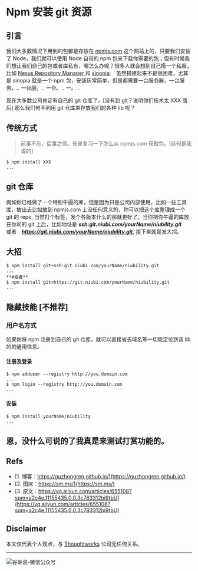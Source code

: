 # Npm 安装 git 资源

## 引言

我们大多数情况下用到的包都是存放在 [npmjs.com](https://www.npmjs.com/) 这个网站上的，只要我们安装了 Node，我们就可以使用 Node 自带的 npm 包来下载你需要的包；但有时候我们想让我们自己的包或者库私有，哪怎么办呢？很多人就会想到自己搭一个私服，比如 [Nexus Repository Manager ](https://oss.sonatype.org/#Documentation) 和 [sinopia](https://github.com/rlidwka/sinopia);　虽然搭建起来不是很困难，尤其是 sinopia 就是一个 npm 包，安装灰常简单，但是都需要一台服务器，一台服务。.. 一台服。.. 一台。.. 一。..

现在大多数公司肯定有自己的 git 仓库了，[没有到 git？说明你们技术太 XXX 落后] 那么我们何不利用 git 仓库来存放我们的各种 lib 呢？

## 传统方式
> 前事不忘，后事之师。先来复习一下怎么从 npmjs.com 获取包。[这句是我说的]

```shell
$ npm install XXX
...
```

## git 仓库

假如你已经做了一个特别牛逼的库，但是因为只是公司内部使用，比如一些工具库，放出去比如放到 npmjs.com 上没任何意义的，你可以把这个库整理成一个 git 的 repo, 当然打个标签，发个各版本什么的那就更好了。当你把你牛逼的库放在你司的 git 上后，比如地址是 ***ssh:git.niubi.com/yourName/niubility.git***　或者　***https://git.niubi.com/yourName/niubility.git***, 接下来就是发大招。

## 大招

```shell
$ npm install git+ssh:git.niubi.com/yourName/niubility.git
...
**#或者**
$ npm install git+https://git.niubi.com/yourName/niubility.git
...

```

## 隐藏技能 [不推荐]

### 用户名方式

如果你将 npm 注册到自己的 git 仓库，就可以直接省去域名等一切能定位到该 lib 的的通用信息。

#### 注册及登录

```shell
$ npm adduser --registry http://you.domain.com
...
$ npm login --registry http://you.domain.com
...
```

#### 安装

```shell
$ npm install yourName/niubility
...
```

## 恩，没什么可说的了我真是来测试打赏功能的。

## Refs

* [1. 博客：https://guzhongren.github.io/](https://guzhongren.github.io/)
* [2. 图床：https://sm.ms/](https://sm.ms/)
* [3. 原文：https://yq.aliyun.com/articles/655108?spm=a2c4e.11155435.0.0.3c783312bi9tbU](https://yq.aliyun.com/articles/655108?spm=a2c4e.11155435.0.0.3c783312bi9tbU)

## Disclaimer

本文仅代表个人观点，与 [Thoughtworks](https://www.Thoughtworks.com/) 公司无任何关系。

----
![谷哥说-微信公众号](https://cdn.staticaly.com/gh/guzhongren/data-hosting@master/20210819/wechat.ae9zxgscqcg.png)

